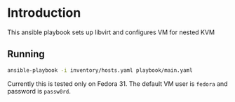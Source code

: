 # Introduction
This ansible playbook sets up libvirt and configures VM for nested KVM

## Running
```sh
ansible-playbook -i inventory/hosts.yaml playbook/main.yaml
```

Currently this is tested only on Fedora 31. The default VM user is `fedora` and password is `passw0rd`. 
